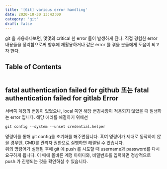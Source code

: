 ```yaml
---
title: '[Git] various error handling'
date: 2020-10-30 13:43:00
category: 'git'
draft: false
---
```


git 을 사용하다보면, 몇몇의 critical 한 error 들이 발생하게 된다. 직접 경험한 error 내용들을 정리함으로써 향후에 재활용하거나 같은 error 를 겪을 분들에게 도움이 되고자 한다.

## Table of Contents
```toc
```

## fatal authentication failed for github 또는 fatal authentication failed for gitlab Error
서버쪽 계정의 변동이 있었으나, local 쪽엔 해당 변경사항이 적용되지 않았을 때 발생하는 error 입니다.
해당 에러를 해결하기 위해선
```
git config --system --unset credential.helper
```
명령어를 통해 git config를 초기화를 해주면됩니다. 혹여 명령어가 제대로 동작하지 않을 경우엔, CMD를 관리자 권한으로 실행하면 해결될 수 있습니다.   
위의 명령어가 실행된 후에 git 에 push 를 시도할 때 username과 password를 다시 요구하게 됩니다. 이 때에 올바른 계정 아이디와, 비밀번호를 입력하면 정상적으로 push 가 진행되는 것을 확인하실 수 있습니다. 
